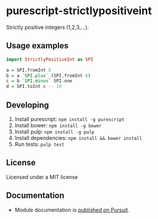 purescript-strictlypositiveint
==============================

Strictly positive integers (1,2,3,...).

## Usage examples

```purescript
import StrictlyPositiveInt as SPI

a = SPI.fromInt 5
b = a `SPI.plus` (SPI.fromInt 6)
c = b `SPI.minus` SPI.one
d = SPI.toInt c -- 10
```

## Developing

1. Install purescript: `npm install -g purescript`
2. Install  bower: `npm install -g bower`
3. Install pulp: `npm install -g pulp`
4. Install dependencies: `npm install && bower install`
5. Run tests: `pulp test`

## License

Licensed under a MIT license

## Documentation

- Module documentation is [published on Pursuit](https://pursuit.purescript.org/packages/purescript-strictlypositiveint).

